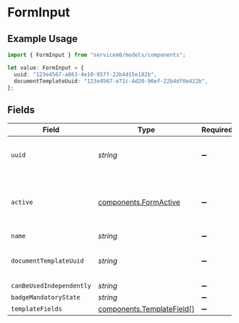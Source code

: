 # FormInput

## Example Usage

```typescript
import { FormInput } from "servicem8/models/components";

let value: FormInput = {
  uuid: "123e4567-a863-4e10-957f-22b4d15e182b",
  documentTemplateUuid: "123e4567-e71c-4d20-96ef-22b4df0e422b",
};
```

## Fields

| Field                                                                  | Type                                                                   | Required                                                               | Description                                                            | Example                                                                |
| ---------------------------------------------------------------------- | ---------------------------------------------------------------------- | ---------------------------------------------------------------------- | ---------------------------------------------------------------------- | ---------------------------------------------------------------------- |
| `uuid`                                                                 | *string*                                                               | :heavy_minus_sign:                                                     | Record UUID key                                                        | 123e4567-a863-4e10-957f-22b4d15e182b                                   |
| `active`                                                               | [components.FormActive](../../models/components/formactive.md)         | :heavy_minus_sign:                                                     | Record active/deleted flag. <br/><br/>Valid values are [0,1]           |                                                                        |
| `name`                                                                 | *string*                                                               | :heavy_minus_sign:                                                     | N/A                                                                    |                                                                        |
| `documentTemplateUuid`                                                 | *string*                                                               | :heavy_minus_sign:                                                     | N/A                                                                    | 123e4567-e71c-4d20-96ef-22b4df0e422b                                   |
| `canBeUsedIndependently`                                               | *string*                                                               | :heavy_minus_sign:                                                     | N/A                                                                    |                                                                        |
| `badgeMandatoryState`                                                  | *string*                                                               | :heavy_minus_sign:                                                     | N/A                                                                    |                                                                        |
| `templateFields`                                                       | [components.TemplateField](../../models/components/templatefield.md)[] | :heavy_minus_sign:                                                     | N/A                                                                    |                                                                        |